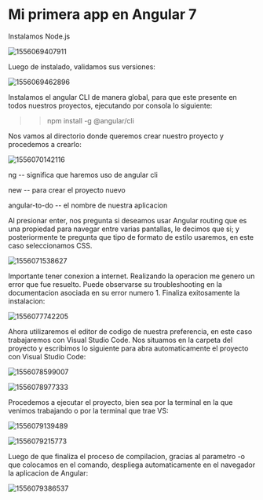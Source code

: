 # Mi primera app en Angular 7

Instalamos Node.js 

![1556069407911](https://user-images.githubusercontent.com/47821726/56707182-b0f94b00-66cc-11e9-9049-a6fd63a76f8d.png)

Luego de instalado, validamos sus versiones:

![1556069462896](https://user-images.githubusercontent.com/47821726/56707254-f584e680-66cc-11e9-87ff-432bac833e6f.png)

Instalamos el angular CLI de manera global, para que este presente en todos nuestros proyectos, ejecutando por consola lo siguiente:

> > npm install -g @angular/cli

Nos vamos al directorio donde queremos crear nuestro proyecto y procedemos a crearlo:

![1556070142116](https://user-images.githubusercontent.com/47821726/56707256-fb7ac780-66cc-11e9-9359-05fd30e16f0b.png)

ng -- significa que haremos uso de angular cli

new -- para crear el proyecto nuevo

angular-to-do -- el nombre de nuestra aplicacion

Al presionar enter, nos pregunta si deseamos usar Angular routing que es una propiedad para navegar entre varias pantallas, le decimos que si; y posteriormente te pregunta que tipo de formato de estilo usaremos, en este caso seleccionamos CSS.

![1556071538627](https://user-images.githubusercontent.com/47821726/56707286-0fbec480-66cd-11e9-909e-c64949b3a8f9.png)

Importante tener conexion a internet. Realizando la operacion me genero un error que fue resuelto. Puede observarse su troubleshooting en la documentacion asociada en su error numero 1. Finaliza exitosamente la instalacion:

![1556077742205](https://user-images.githubusercontent.com/47821726/56707314-2c5afc80-66cd-11e9-90ae-1c7477405d0d.png)

Ahora utilizaremos el editor de codigo de nuestra preferencia, en este caso trabajaremos con Visual Studio Code.  Nos situamos en la carpeta del proyecto y escribimos lo siguiente para abra automaticamente el proyecto con Visual Studio Code:

![1556078599007](https://user-images.githubusercontent.com/47821726/56707324-35e46480-66cd-11e9-8a28-48090b75a718.png)

![1556078977333](https://user-images.githubusercontent.com/47821726/56707326-3977eb80-66cd-11e9-8992-76ff1e09af26.png)

Procedemos a ejecutar el proyecto, bien sea por la terminal en la que venimos trabajando o por la terminal que trae VS:

![1556079139489](https://user-images.githubusercontent.com/47821726/56707328-3c72dc00-66cd-11e9-8b46-c259cfb59f06.png)

![1556079215773](https://user-images.githubusercontent.com/47821726/56707332-3f6dcc80-66cd-11e9-9b70-9d3b4b58b359.png)

Luego de que finaliza el proceso de compilacion, gracias al parametro -o que colocamos en el comando, despliega automaticamente en el navegador la aplicacion de Angular:

![1556079386537](https://user-images.githubusercontent.com/47821726/56707334-4268bd00-66cd-11e9-945a-0961168714c6.png)


